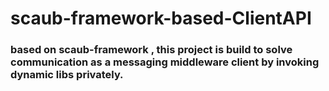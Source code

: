 # scaub-framework-based-ClientAPI
### based on scaub-framework , this project is build to solve communication as a messaging middleware client by invoking dynamic libs privately.
